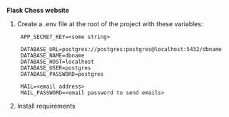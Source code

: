 **Flask Chess website**

1) Create a .env file at the root of the project with these variables:

        APP_SECRET_KEY=<some string>
        
        DATABASE_URL=postgres://postgres:postgres@localhost:5432/dbname
        DATABASE_NAME=dbname
        DATABASE_HOST=localhost
        DATABASE_USER=postgres
        DATABASE_PASSWORD=postgres
        
        MAIL=<email address>
        MAIL_PASSWORD=<email password to send emails>
        
2) Install requirements